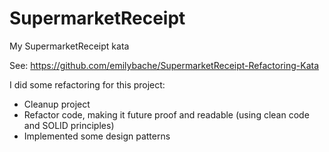 # SupermarketReceipt
My SupermarketReceipt kata

See: https://github.com/emilybache/SupermarketReceipt-Refactoring-Kata

I did some refactoring for this project:

- Cleanup project
- Refactor code, making it future proof and readable (using clean code and SOLID principles)
- Implemented some design patterns

